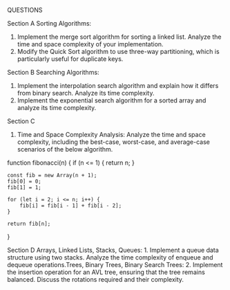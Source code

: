 QUESTIONS

Section A
Sorting Algorithms:

1. Implement the merge sort algorithm for sorting a linked list. Analyze the time and space complexity of your implementation.
2. Modify the Quick Sort algorithm to use three-way partitioning, which is particularly useful for duplicate keys.



Section B
Searching Algorithms:
1. Implement the interpolation search algorithm and explain how it differs from binary search. Analyze its time complexity.
2. Implement the exponential search algorithm for a sorted array and analyze its time complexity.




Section C

1. Time and Space Complexity Analysis:
Analyze the time and space complexity, including
the best-case, worst-case, and average-case scenarios of the below algorithm.

function fibonacci(n) {
    if (n <= 1) {
        return n;
    }

    const fib = new Array(n + 1);
    fib[0] = 0;
    fib[1] = 1;

    for (let i = 2; i <= n; i++) {
        fib[i] = fib[i - 1] + fib[i - 2];
    }

    return fib[n];
}



Section D
Arrays, Linked Lists, Stacks, Queues:
1.
Implement a queue data structure using two stacks. Analyze the time
complexity of enqueue and dequeue operations.Trees, Binary Trees, Binary
Search Trees:
2. Implement the insertion operation for an AVL tree,
ensuring that the tree remains balanced. Discuss the rotations required
and their complexity.
